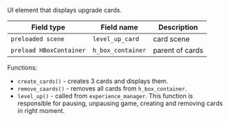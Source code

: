 UI element that displays upgrade cards.

|Field type|Field name|Description|
|---|---|---|
|`preloaded scene`|`level_up_card`|card scene|
|`preload HBoxContainer`|`h_box_container`|parent of cards|

Functions:
- `create_cards()` - creates 3 cards and displays them.
- `remove_caards()` - removes all cards from `h_box_container`.
- `level_up()` - called from `experience_manager`. This function is responsible for pausing, unpausing game, creating and removing cards in right moment.